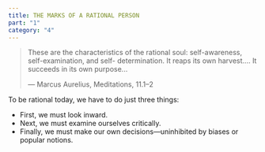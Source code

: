 ```yaml
---
title: THE MARKS OF A RATIONAL PERSON
part: "1"
category: "4"
---
```


> These are the characteristics of the rational soul: self-awareness, self-examination, and self- determination. It reaps its own harvest.... It succeeds in its own purpose...
>
> — Marcus Aurelius, Meditations, 11.1–2

<p></p>

To be rational today, we have to do just three things:

- First, we must look inward.
- Next, we must examine ourselves critically.
- Finally, we must make our own decisions—uninhibited by biases or popular notions.
